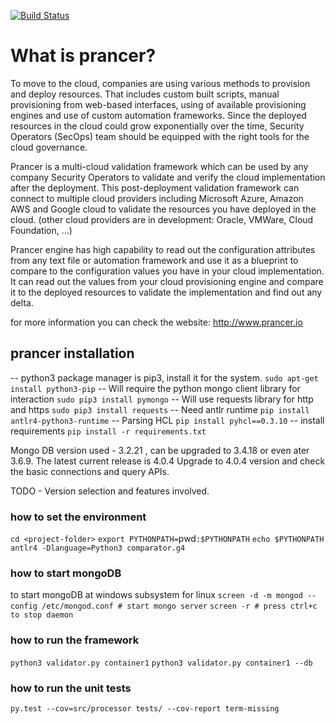 [![Build Status](https://ebizframework.visualstudio.com/whitekite/_apis/build/status/github-ci-pipeline?branchName=master)](https://ebizframework.visualstudio.com/whitekite/_build/latest?definitionId=8&branchName=master)

# What is prancer?

To move to the cloud, companies are using various methods to provision and deploy resources. That includes custom built scripts, manual provisioning from web-based interfaces, using of available provisioning engines and use of custom automation frameworks. Since the deployed resources in the cloud could grow exponentially over the time, Security Operators (SecOps) team should be equipped with the right tools for the cloud governance.

Prancer is a multi-cloud validation framework which can be used by any company Security Operators to validate and verify the cloud implementation after the deployment.
This post-deployment validation framework can connect to multiple cloud providers including Microsoft Azure, Amazon AWS and Google cloud to validate the resources you have deployed in the cloud. (other cloud providers are in development: Oracle, VMWare, Cloud Foundation, …)

Prancer engine has high capability to read out the configuration attributes from any text file or automation framework and use it as a blueprint to compare to the configuration values you have in your cloud implementation. It can read out the values from your cloud provisioning engine and compare it to the deployed resources to validate the implementation and find out any delta.

for more information you can check the website: http://www.prancer.io

## prancer installation
--  python3 package manager is pip3, install it for the system.
`sudo apt-get install python3-pip`
--  Will require the python mongo client library for interaction
`sudo pip3 install pymongo`
--  Will use requests library for http and https
`sudo pip3 install requests`
--  Need antlr runtime
`pip install antlr4-python3-runtime`
--  Parsing HCL
`pip install pyhcl==0.3.10`
-- install requirements
`pip install -r requirements.txt`

Mongo DB version used - 3.2.21 , can be upgraded to 3.4.18 or even ater 3.6.9. The latest current release is 4.0.4
Upgrade to 4.0.4 version and check the basic connections and query APIs.

TODO - Version selection and features involved.

### how to set the environment
`cd <project-folder>`
`export PYTHONPATH=`pwd`:$PYTHONPATH`
`echo $PYTHONPATH`
`antlr4 -Dlanguage=Python3 comparator.g4`

### how to start mongoDB
to start mongoDB at windows subsystem for linux
`screen -d -m mongod --config /etc/mongod.conf # start mongo server`
`screen -r # press ctrl+c to stop daemon`

### how to run the framework
`python3 validator.py container1`
`python3 validator.py container1 --db`

### how to run the unit tests
`py.test --cov=src/processor tests/ --cov-report term-missing`

